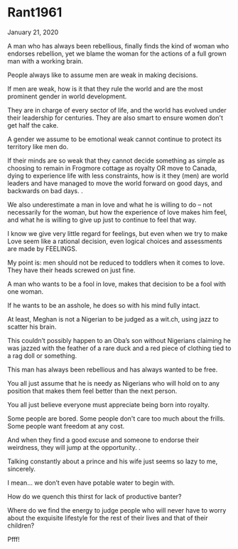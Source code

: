 # Rant1961


January 21, 2020

A man who has always been rebellious, finally finds the kind of woman who endorses rebellion, yet we blame the woman for the actions of a full grown man with a working brain.

People always like to assume men are weak in making decisions.

If men are weak, how is it that they rule the world and are the most prominent gender in world development. 

They are in charge of every sector of life, and the world has evolved under their leadership for centuries. They are also smart to ensure women don't get half the cake.

A gender we assume to be emotional weak cannot continue to protect its territory like men do.

If their minds are so weak that they cannot decide something as simple as choosing to remain in Frogmore cottage as royalty OR move to Canada, dying to experience life with less constraints, how is it they (men) are world leaders and have managed to move the world forward on good days, and backwards on bad days.
.

We also underestimate a man in love and what he is willing to do – not necessarily for the woman, but how the experience of love makes him feel, and what he is willing to give up just to continue to feel that way.

I know we give very little regard for feelings, but even when we try to make Love seem like a rational decision, even logical choices and assessments are made by FEELINGS.

My point is: men should not be reduced to toddlers when it comes to love. They have their heads screwed on just fine.

A man who wants to be a fool in love, makes that decision to be a fool with one woman.

If he wants to be an asshole, he does so with his mind fully intact.

At least, Meghan is not a Nigerian to be judged as a wit.ch, using jazz to scatter his brain.

This couldn’t possibly happen to an Oba’s son without Nigerians claiming he was jazzed with the feather of a rare duck and a red piece of clothing tied to a rag doll or something.

This man has always been rebellious and has always wanted to be free.

You all just assume that he is needy as Nigerians who will hold on to any position that makes them feel better than the next person.

You all just believe everyone must appreciate being born into royalty.

Some people are bored. Some people don't care too much about the frills. Some people want freedom at any cost. 

And when they find a good excuse and someone to endorse their weirdness, they will jump at the opportunity.
.

Talking constantly about a prince and his wife just seems so lazy to me, sincerely.

I mean… we don’t even have potable water to begin with.

How do we quench this thirst for lack of productive banter?

Where do we find the energy to judge people who will never have to worry about the exquisite lifestyle for the rest of their lives and that of their children?

Pfff!